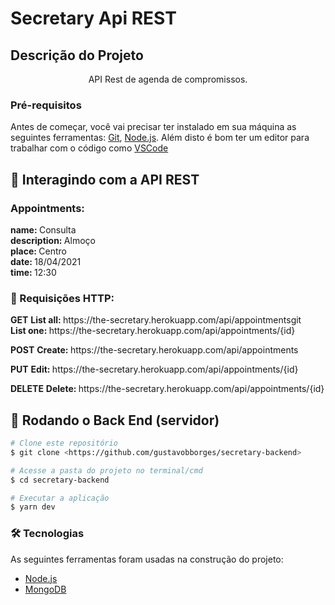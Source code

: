 # Secretary Api REST

## Descrição do Projeto
<p align="center">API Rest de agenda de compromissos.</p>

### Pré-requisitos

Antes de começar, você vai precisar ter instalado em sua máquina as seguintes ferramentas:
[Git](https://git-scm.com), [Node.js](https://nodejs.org/en/). 
Além disto é bom ter um editor para trabalhar com o código como [VSCode](https://code.visualstudio.com/)

## 🎲 Interagindo com a API REST

### Appointments:

<p>
    <b>name: </b>Consulta<br>
    <b>description: </b>Almoço<br>
    <b>place: </b>Centro<br>
    <b>date: </b>18/04/2021<br>
    <b>time: </b>12:30
</p>   

### 🎲 Requisições HTTP:

<p>
    <b>GET</b>
    <b>List all: </b>https://the-secretary.herokuapp.com/api/appointmentsgit<br>
    <b>List one: </b>https://the-secretary.herokuapp.com/api/appointments/{id}<br>
</p>
<p>
    <b>POST</b>
    <b>Create: </b>https://the-secretary.herokuapp.com/api/appointments<br>
</p>
<p>
    <b>PUT</b>
    <b>Edit: </b>https://the-secretary.herokuapp.com/api/appointments/{id}<br>
</p>
<p>
    <b>DELETE</b>
    <b>Delete: </b>https://the-secretary.herokuapp.com/api/appointments/{id}<br>
</p>


## 🎲 Rodando o Back End (servidor)

```bash
# Clone este repositório
$ git clone <https://github.com/gustavobborges/secretary-backend>

# Acesse a pasta do projeto no terminal/cmd
$ cd secretary-backend

# Executar a aplicação
$ yarn dev

```

### 🛠 Tecnologias

As seguintes ferramentas foram usadas na construção do projeto:

- [Node.js](https://nodejs.org/en/)
- [MongoDB](https://www.mongodb.com/)
